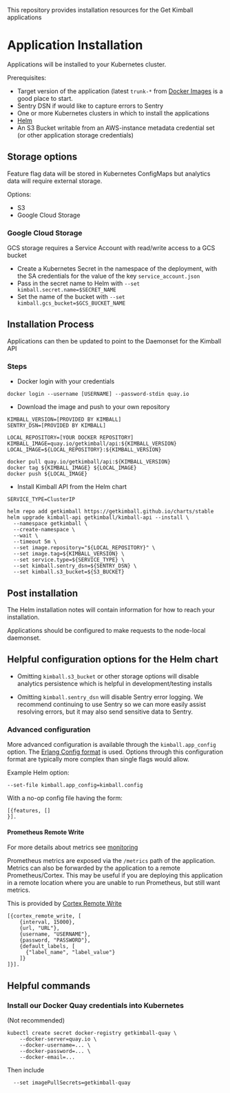 This repository provides installation resources for the Get Kimball applications

# Application Installation

Applications will be installed to your Kubernetes cluster.

Prerequisites:

* Target version of the application (latest `trunk-*` from [Docker Images](https://quay.io/repository/getkimball/api) is a good place to start.
* Sentry DSN if would like to capture errors to Sentry
* One or more Kubernetes clusters in which to install the applications
* [Helm](https://helm.sh/)
* An S3 Bucket writable from an AWS-instance metadata credential set (or other application storage credentials)

## Storage options

Feature flag data will be stored in Kubernetes ConfigMaps but analytics data will require external storage.

Options:

* S3
* Google Cloud Storage

### Google Cloud Storage

GCS storage requires a Service Account with read/write access to a GCS bucket

* Create a Kubernetes Secret in the namespace of the deployment, with the SA credentials for the value of the key `service_account.json`
* Pass in the secret name to Helm with `--set kimball.secret.name=$SECRET_NAME`
* Set the name of the bucket with `--set kimball.gcs_bucket=$GCS_BUCKET_NAME`

## Installation Process

Applications can then be updated to point to the Daemonset for the Kimball API

### Steps

* Docker login with your credentials

```
docker login --username [USERNAME] --password-stdin quay.io
```

* Download the image and push to your own repository

```
KIMBALL_VERSION=[PROVIDED BY KIMBALL]
SENTRY_DSN=[PROVIDED BY KIMBALL]

LOCAL_REPOSITORY=[YOUR DOCKER REPOSITORY]
KIMBALL_IMAGE=quay.io/getkimball/api:${KIMBALL_VERSION}
LOCAL_IMAGE=${LOCAL_REPOSITORY}:${KIMBALL_VERSION}

docker pull quay.io/getkimball/api:${KIMBALL_VERSION}
docker tag ${KIMBALL_IMAGE} ${LOCAL_IMAGE}
docker push ${LOCAL_IMAGE}
```

* Install Kimball API from the Helm chart

```
SERVICE_TYPE=ClusterIP

helm repo add getkimball https://getkimball.github.io/charts/stable
helm upgrade kimball-api getkimball/kimball-api --install \
  --namespace getkimball \
  --create-namespace \
  --wait \
  --timeout 5m \
  --set image.repository="${LOCAL_REPOSITORY}" \
  --set image.tag=${KIMBALL_VERSION} \
  --set service.type=${SERVICE_TYPE} \
  --set kimball.sentry_dsn=${SENTRY_DSN} \
  --set kimball.s3_bucket=${S3_BUCKET}
```

## Post installation

The Helm installation notes will contain information for how to reach your installation.

Applications should be configured to make requests to the node-local daemonset.


## Helpful configuration options for the Helm chart

* Omitting `kimball.s3_bucket` or other storage options will disable analytics persistence which is helpful in development/testing installs

* Omitting `kimball.sentry_dsn` will disable Sentry error logging. We recommend continuing to use Sentry so we can more easily assist resolving errors, but it may also send sensitive data to Sentry.

### Advanced configuration

More advanced configuration is available through the `kimball.app_config` option. The [Erlang Config format](http://erlang.org/doc/man/config.html) is used. Options through this configuration format are typically more complex than single flags would allow.

Example Helm option:

```
--set-file kimball.app_config=kimball.config
```

With a no-op config file having the form:

```
[{features, []
}].
```

#### Prometheus Remote Write

For more details about metrics see [monitoring](/monitoring.md)

Prometheus metrics are exposed via the `/metrics` path of the application. Metrics can also be forwarded by the application to a remote Prometheus/Cortex. This may be useful if you are deploying this application in a remote location where you are unable to run Prometheus, but still want metrics.

This is provided by [Cortex Remote Write](https://github.com/getkimball/cortex_remote_write)

```
[{cortex_remote_write, [
    {interval, 15000},
    {url, "URL"},
    {username, "USERNAME"},
    {password, "PASSWORD"},
    {default_labels, [
      {"label_name", "label_value"}
    ]}
]}].
```

## Helpful commands

### Install our Docker Quay credentials into Kubernetes

(Not recommended)

```
kubectl create secret docker-registry getkimball-quay \
    --docker-server=quay.io \
    --docker-username=... \
    --docker-password=... \
    --docker-email=...
```

Then include

```
  --set imagePullSecrets=getkimball-quay
```
